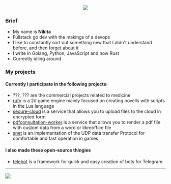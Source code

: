 <p align="center">
<img src="https://github-readme-stats.vercel.app/api?username=DiscoreMe&show_icons=true&hide_border=false" />
</p>


### Brief
- My name is **Nikita**
- Fullstack go dev with the makings of a devops
- I like to constantly sort out something new that I didn't understand before, and then forget about it
- I write in Golang, Python, JavaScript and now Rust
- Currently idling around

### My projects
#### Currently I participate in the following projects:
- ???, ??? are the commercial projects related to medicine
- [rufy](https://github.com/DiscoreMe/rufy) is a 2d game engine mainly focused on creating novells with scripts in the Lua language
- [secure-cloud](https://github.com/discoreme/secure-cloud) is a service that allows you to upload files to the cloud in encrypted form
- [pdfconsultation-worker](https://github.com/discoreme/pdfconsultation-worker) is a service that allows you to render a pdf file with custom data from a word or libreoffice file
- [snet](https://github.com/discoreme/SNET) is an implementation of the UDP data transfer Protocol for comfortable and fast operation in games

#### I also made these open-source thingies
- [telebot](https://github.com/tucnak/telebot) is a framework for quick and easy creation of bots for Telegram
<hr>
<img src="https://hits.seeyoufarm.com/api/count/incr/badge.svg?url=https://github.com/DiscoreMe/&title=Profile%20Views"/>
